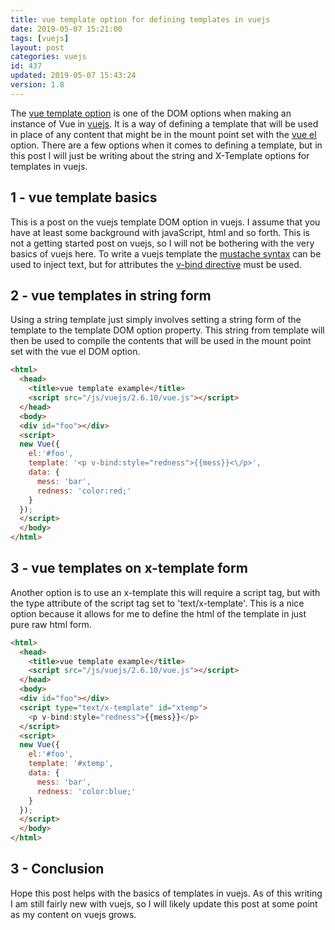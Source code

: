 ```yaml
---
title: vue template option for defining templates in vuejs
date: 2019-05-07 15:21:00
tags: [vuejs]
layout: post
categories: vuejs
id: 437
updated: 2019-05-07 15:43:24
version: 1.8
---
```


The [vue template option](https://vuejs.org/v2/api/#template) is one of the DOM options when making an instance of Vue in [vuejs](https://vuejs.org/). It is a way of defining a template that will be used in place of any content that might be in the mount point set with the [vue el](/2019/05/06/vuejs-el/) option. There are a few options when it comes to defining a template, but in this post I will just be writing about the string and X-Template options for templates in vuejs.

<!-- more -->

## 1 - vue template basics

This is a post on the vuejs template DOM option in vuejs. I assume that you have at least some background with javaScript, html and so forth. This is not a getting started post on vuejs, so I will not be bothering with the very basics of vuejs here. To write a vuejs template the [mustache syntax](https://vuejs.org/v2/guide/syntax.html#Text) can be used to inject text, but for attributes the [v-bind directive](https://vuejs.org/v2/guide/syntax.html#Attributes) must be used.

## 2 - vue templates in string form

Using a string template just simply involves setting a string form of the template to the template DOM option property. This string from template will then be used to compile the contents that will be used in the mount point set with the vue el DOM option.

```html
<html>
  <head>
    <title>vue template example</title>
    <script src="/js/vuejs/2.6.10/vue.js"></script>
  </head>
  <body>
  <div id="foo"></div>
  <script>
  new Vue({
    el:'#foo',
    template: '<p v-bind:style="redness">{{mess}}<\/p>',
    data: {
      mess: 'bar',
      redness: 'color:red;'
    }
  });
  </script>
  </body>
</html>
```

## 3 - vue templates on x-template form

Another option is to use an x-template this will require a script tag, but with the type attribute of the script tag set to 'text/x-template'. This is a nice option because it allows for me to define the html of the template in just pure raw html form.

```html
<html>
  <head>
    <title>vue template example</title>
    <script src="/js/vuejs/2.6.10/vue.js"></script>
  </head>
  <body>
  <div id="foo"></div>
  <script type="text/x-template" id="xtemp">
    <p v-bind:style="redness">{{mess}}</p>
  </script>
  <script>
  new Vue({
    el:'#foo',
    template: '#xtemp',
    data: {
      mess: 'bar',
      redness: 'color:blue;'
    }
  });
  </script>
  </body>
</html>
```

## 3 - Conclusion

Hope this post helps with the basics of templates in vuejs. As of this writing I am still fairly new with vuejs, so I will likely update this post at some point as my content on vuejs grows.
